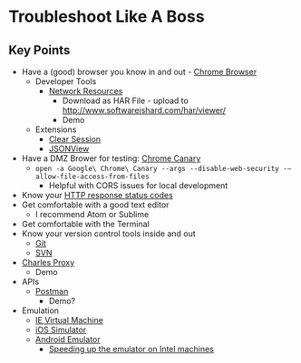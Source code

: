 # Troubleshoot Like A Boss

## Key Points
- Have a (good) browser you know in and out - [Chrome Browser](https://www.google.com/chrome/)
  - Developer Tools
    - [Network Resources](https://developers.google.com/web/tools/chrome-devtools/profile/network-performance/resource-loading?utm_source=dcc)
      - Download as HAR File - upload to http://www.softwareishard.com/har/viewer/
      - Demo
  - Extensions
    - [Clear Session](https://chrome.google.com/webstore/detail/clear-session/maejjihldgmkjlfmgpgoebepjchengka)
    - [JSONView](https://chrome.google.com/webstore/detail/jsonview/chklaanhfefbnpoihckbnefhakgolnmc?hl=en)
- Have a DMZ Brower for testing: [Chrome Canary](https://www.google.com/chrome/browser/canary.html)
  - ```open -a Google\ Chrome\ Canary --args --disable-web-security -–allow-file-access-from-files```
    - Helpful with CORS issues for local development
- Know your [HTTP response status codes](https://developer.mozilla.org/en-US/docs/Web/HTTP/Status)
- Get comfortable with a good text editor
  - I recommend Atom or Sublime
- Get comfortable with the Terminal
- Know your version control tools inside and out
  - [Git](https://git-scm.com/book/en/v2)
  - [SVN](http://svnbook.red-bean.com/)
- [Charles Proxy](https://www.charlesproxy.com/)
  - Demo
- APIs
  - [Postman](https://www.getpostman.com/)
    - Demo?
- Emulation
  - [IE Virtual Machine](https://developer.microsoft.com/en-us/microsoft-edge/tools/vms/)
  - [iOS Simulator](https://developer.apple.com/library/ios/documentation/IDEs/Conceptual/iOS_Simulator_Guide/Introduction/Introduction.html)
  - [Android Emulator](https://developer.android.com/studio/run/emulator.html)
    - [Speeding up the emulator on Intel machines](https://software.intel.com/en-us/android/articles/speeding-up-the-android-emulator-on-intel-architecture)
